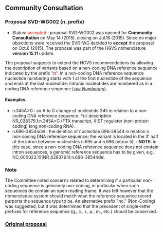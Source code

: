 ## Community Consultation

### Proposal SVD-WG002 (n. prefix)

*	Status: <font color="red">accepted</font>
	:	proposal SVD-WG002 was opened for **Community Consultation** on May 14 (2015), closing on Jul.16 (2015). Since no major objections were received the SVD-WG decided to **accept** the proposal on Oct.6 (2015). The proposal was part of the HGVS nomenclature **version 15.11** update.

The proposal suggests to extend the HGVS recommendations by allowing the description of variants based on a non-coding DNA reference sequence indicated by the prefix "**<font color="red">n</font>**". In a non-coding DNA reference sequence nucleotide numbering starts with 1 at the first nucleotide of the sequence and ends at the last nucleotide. Intronic nucleotides are numbered as in a coding DNA reference sequence ([_see Numbering_]({{site.baseurl}}/background/numbering/#DNAc)).

#### Examples

*	n.345A>G
	:	an A to G change of nucleotide 345 in relation to a non-coding DNA reference sequence. Full description NR\_028379.1:n.345A>G  (FTX transcript, XIST regulator (non-protein coding) long non-coding RNA).
*	n.696-38544del
	:	the deletion of nucleotide 696-38544 in relation a non-coding DNA reference sequence; the variant is located in the 3' half of the intron between nucleotides n.695 and n.696 (intron 5).
	:	**NOTE:** in this case, since a non-coding DNA reference sequence does not contain intron sequences, a genomic reference sequence has to be given, e.g. NC\_000023.10(NR\_028379.1):n.696-38544del.
	

### Note

The Committee noted concerns related to determining if a particular non-coding sequence is genuinely non-coding, in particular when such sequences do contain an open reading frame. It was felt however that the nomenclature system should match what the reference sequence record purports the sequence type to be. An alternative prefix "nc." (Non-Coding) was suggested, but it was determined that the precedent of single-letter prefixes for reference sequence (g., c., r., p., m., etc.) should be conserved.
	

### [Original proposal](http://www.hgvs.org/mutnomen/comments002.html)
